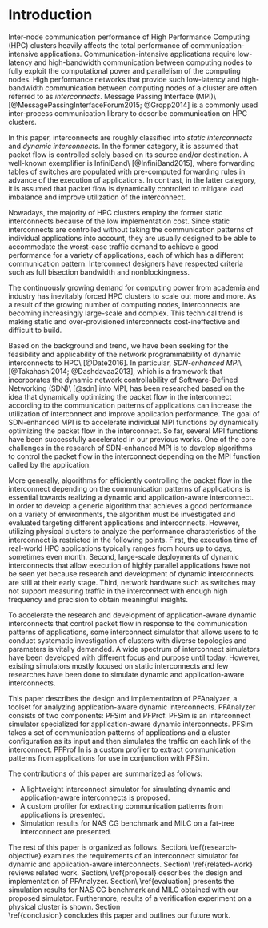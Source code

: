 # Introduction

<!-- 通信性能の重要性 -->
Inter-node communication performance of High Performance Computing (HPC)
clusters heavily affects the total performance of communication-intensive
applications. Communication-intensive applications require low-latency and
high-bandwidth communication between computing nodes to fully exploit the
computational power and parallelism of the computing nodes. High performance
networks that provide such low-latency and high-bandwidth communication
between computing nodes of a cluster are often referred to as _interconnects_.
Message Passing Interface (MPI)\ [@MessagePassingInterfaceForum2015;
@Gropp2014] is a commonly used inter-process communication library to describe
communication on HPC clusters.

<!-- 静的相互結合網と動的相互結合網の定義 -->
In this paper, interconnects are roughly classified into _static interconnects_
and _dynamic interconnects_. In the former category, it is assumed that packet
flow is controlled solely based on its source and/or destination. A well-known
exemplifier is InfiniBand\ [@InfiniBand2015], where forwarding tables of
switches are populated with pre-computed forwarding rules in advance of the
execution of applications. In contrast, in the latter category, it is assumed
that packet flow  is dynamically controlled to mitigate load imbalance and
improve utilization of the interconnect.

<!-- 現在の相互結合網のトレンド (静的、それ故の過剰投資) -->
Nowadays, the majority of HPC clusters employ the former static interconnects
because of the low implementation cost. Since static interconnects are
controlled without taking the communication patterns of individual
applications into account, they are usually designed to be able to accommodate
the worst-case traffic demand to achieve a good performance for a variety of
applications, each of which has a different communication pattern.
Interconnect designers have respected criteria such as full bisection
bandwidth and nonblockingness.

<!-- 相互結合網の大規模・複雑化と静的な相互結合網の限界 -->
The continuously growing demand for computing power from academia and industry
has inevitably forced HPC clusters to scale out more and more. As a result of
the growing number of computing nodes, interconnects are becoming increasingly
large-scale and complex. This technical trend is making static and
over-provisioned interconnects cost-ineffective and difficult to build.

<!-- 動的な相互結合網の提案 + SDN-enhanced MPI -->
Based on the background and trend, we have been seeking for the feasibility
and applicability of the network programmability of dynamic interconnects to
HPC\ [@Date2016]. In particular, _SDN-enhanced MPI_\ [@Takahashi2014;
@Dashdavaa2013], which is a framework that incorporates the dynamic network
controllability of Software-Defined Networking (SDN)\ [@sdn] into MPI, has been
researched based on the idea that dynamically optimizing the packet flow in
the interconnect according to the communication patterns of applications can
increase the utilization of interconnect and improve application performance.
The goal of SDN-enhanced MPI is to accelerate individual MPI functions by
dynamically optimizing the packet flow in the interconnect. So far, several
MPI functions have been successfully accelerated in our previous works. One of
the core challenges in the research of SDN-enhanced MPI is to develop
algorithms to control the packet flow in the interconnect depending on the
MPI function called by the application.

<!-- 動的な相互結合網の実機での研究開発の難しさ -->
More generally, algorithms for efficiently controlling the packet flow in
the interconnect depending on the communication patterns of applications is
essential towards realizing a dynamic and application-aware interconnect. In
order to develop a generic algorithm that achieves a good performance on a
variety of environments, the algorithm must be investigated and evaluated
targeting different applications and interconnects. However, utilizing
physical clusters to analyze the performance characteristics of the
interconnect is restricted in the following points. First, the execution time
of real-world HPC applications typically ranges from hours up to days,
sometimes even month. Second, large-scale deployments of dynamic interconnects
that allow execution of highly parallel applications have not be seen yet
because research and development of dynamic interconnects are still at their
early stage. Third, network hardware such as switches may not support
measuring traffic in the interconnect with enough high frequency and precision
to obtain meaningful insights.

<!-- シミュレータの有用性 -->
To accelerate the research and development of application-aware dynamic
interconnects that control packet flow in response to the communication
patterns of applications, some interconnect simulator that allows users to to
conduct systematic investigation of clusters with diverse topologies and
parameters is vitally demanded. A wide spectrum of interconnect simulators
have been developed with different focus and purpose until today. However,
existing simulators mostly focused on static interconnects and few researches
have been done to simulate dynamic and application-aware interconnects.

<!-- この論文でつくるシミュレータ -->
This paper describes the design and implementation of PFAnalyzer, a toolset
for analyzing  application-aware dynamic interconnects. PFAnalyzer consists of
two components: PFSim and PFProf. PFSim is an interconnect simulator
specialized for application-aware dynamic interconnects. PFSim takes a set of
communication patterns of applications and a cluster configuration as its
input and then simulates the traffic on each link of the interconnect. PFProf
In is a custom profiler to extract communication patterns from applications
for use in conjunction with PFSim.

<!-- この論文の貢献 -->
The contributions of this paper are summarized as follows:

- A lightweight interconnect simulator for simulating dynamic and
  application-aware interconnects is proposed.
- A custom profiler for extracting communication patterns from applications is
  presented.
- Simulation results for NAS CG benchmark and MILC on a fat-tree interconnect
  are presented.

<!-- アウトライン -->
The rest of this paper is organized as follows.
Section\ \ref{research-objective} examines the requirements of an interconnect
simulator for dynamic and application-aware interconnects.
Section\ \ref{related-work} reviews related work. Section\ \ref{proposal}
describes the design and implementation of PFAnalyzer.
Section\ \ref{evaluation} presents the simulation results for NAS CG benchmark
and MILC obtained with our proposed simulator. Furthermore, results of a
verification experiment on a physical cluster is shown. Section\
\ref{conclusion} concludes this paper and outlines our future work.
